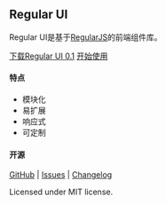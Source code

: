 ## Regular UI

Regular UI是基于[RegularJS][RegularJS]的前端组件库。

<a class="u-btn u-btn-primary u-btn-lg" target="_blank" href="https://github.com/regular-ui/regular-ui-bower/releases/latest">下载Regular UI 0.1</a>
<a class="u-btn u-btn-success u-btn-lg" href="start/quickstart.html">开始使用</a>

#### 特点

- 模块化
- 易扩展
- 响应式
- 可定制

#### 开源

[GitHub][GitHub] | [Issues][Issues] | [Changelog][Changelog]

Licensed under MIT license.



[GitHub]: https://github.com/regular-ui/regular-ui
[Issues]: https://github.com/regular-ui/regular-ui/issues
[Changelog]: https://github.com/regular-ui/regular-ui/blob/master/CHANGELOG.md

[RegularJS]: https://github.com/regularjs/regular
[MCSS]: https://github.com/leeluolee/mcss